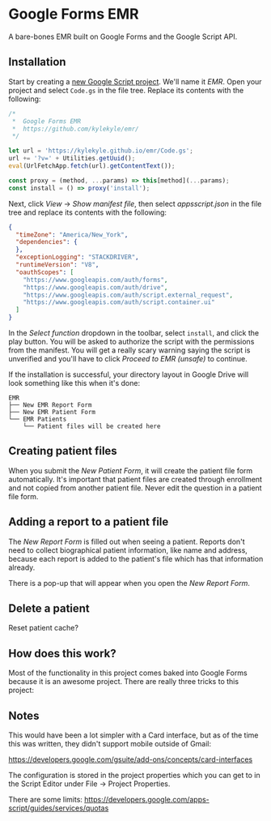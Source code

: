 # Google Forms EMR

A bare-bones EMR built on Google Forms and the Google Script API. 

## Installation

Start by creating a [new Google Script project](https://script.google.com). We'll name it *EMR*. Open your project and select `Code.gs` in the file tree. Replace its contents with the following:

```javascript
/*  
 *  Google Forms EMR
 *  https://github.com/kylekyle/emr/
 */

let url = 'https://kylekyle.github.io/emr/Code.gs';
url += '?v=' + Utilities.getUuid();
eval(UrlFetchApp.fetch(url).getContentText());

const proxy = (method, ...params) => this[method](...params);
const install = () => proxy('install');
```

Next, click *View* -> *Show manifest file*, then select *appsscript.json* in the file tree and replace its contents with the following:

```json
{
  "timeZone": "America/New_York",
  "dependencies": {
  },
  "exceptionLogging": "STACKDRIVER",
  "runtimeVersion": "V8",
  "oauthScopes": [
    "https://www.googleapis.com/auth/forms",
    "https://www.googleapis.com/auth/drive",
    "https://www.googleapis.com/auth/script.external_request",
    "https://www.googleapis.com/auth/script.container.ui"
  ]
}
```

In the *Select function* dropdown in the toolbar, select `install`, and click the play button. You will be asked to authorize the script with the permissions from the manifest. You will get a really scary warning saying the script is unverified and you'll have to click *Proceed to EMR (unsafe)* to continue. 

If the installation is successful, your directory layout in Google Drive will look something like this when it's done:

```text
EMR
├── New EMR Report Form
├── New EMR Patient Form 
└── EMR Patients
    └── Patient files will be created here
```

## Creating patient files

When you submit the *New Patient Form*, it will create the patient file form automatically. It's important that patient files are created through enrollment and not copied from another patient file. Never edit the question in a patient file form.

## Adding a report to a patient file

The *New Report Form* is filled out when seeing a patient. Reports don't need to collect biographical patient information, like name and address, because each report is added to the patient's file which has that information already. 

There is a pop-up that will appear when you open the *New Report Form*. 

## Delete a patient

Reset patient cache?

## How does this work?

Most of the functionality in this project comes baked into Google Forms because it is an awesome project. There are really three tricks to this project:

## Notes

This would have been a lot simpler with a Card interface, but as of the time this was written, they didn't support mobile outside of Gmail:

https://developers.google.com/gsuite/add-ons/concepts/card-interfaces

The configuration is stored in the project properties which you can get to in the Script Editor under File -> Project Properties. 

There are some limits: https://developers.google.com/apps-script/guides/services/quotas